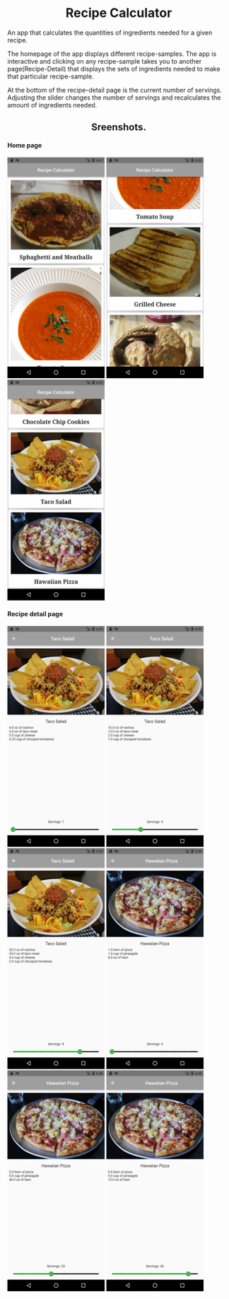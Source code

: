 <h1 align="center">Recipe Calculator</h1>
<p>An app that calculates the quantities of ingredients needed for a given recipe.</p>

<p>The homepage of the app displays different recipe-samples. The app is interactive and clicking on any recipe-sample takes you to another page(Recipe-Detail) that displays the sets of ingredients needed to make that particular recipe-sample.</p>

<p>At the bottom of the recipe-detail page is the current number of servings. Adjusting the slider changes the number of servings and recalculates the amount of ingredients needed.</p>

<h2 align="center">Sreenshots.</h2>

<h4>Home page</h4>
<div>
<img src="assets/screenshots/homepage1.png" width=220 height=500 />
<img src="assets/screenshots/homepage2.png" width=220 height=500 />
<img src="assets/screenshots/homepage3.png" width=220 height=500 />
</div>

<h4>Recipe detail page</h4>
<div>
<img src="assets/screenshots/recipedetail1.png" width=220 height=500 />
<img src="assets/screenshots/recipedetail2.png" width=220 height=500 />
<img src="assets/screenshots/recipedetail3.png" width=220 height=500 />
<img src="assets/screenshots/recipedetail4.png" width=220 height=500 />
<img src="assets/screenshots/recipedetail5.png" width=220 height=500 />
<img src="assets/screenshots/recipedetail6.png" width=220 height=500 />
</div>